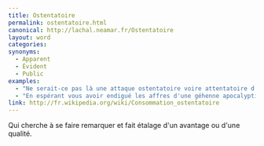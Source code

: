 ```yaml
---
title: Ostentatoire
permalink: ostentatoire.html
canonical: http://lachal.neamar.fr/Ostentatoire
layout: word
categories:
synonyms:
  - Apparent
  - Évident
  - Public
examples:
  - "Ne serait-ce pas là une attaque ostentatoire voire attentatoire d'un agent de la fonction publique dans l'exercice de ses fonctions ?"
  - "En espérant vous avoir endigué les affres d'une géhenne apocalyptique…Vous pourrez vous pavaner avec la réponse en main auprès des schtroumpfettes avec ostentation, souvenez-vous-en…"
link: http://fr.wikipedia.org/wiki/Consommation_ostentatoire
---
```


Qui cherche à se faire remarquer et fait étalage d'un avantage ou d'une qualité.


